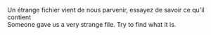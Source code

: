Un étrange fichier vient de nous parvenir, essayez de savoir ce qu'il contient  
Someone gave us a very strange file. Try to find what it is.
